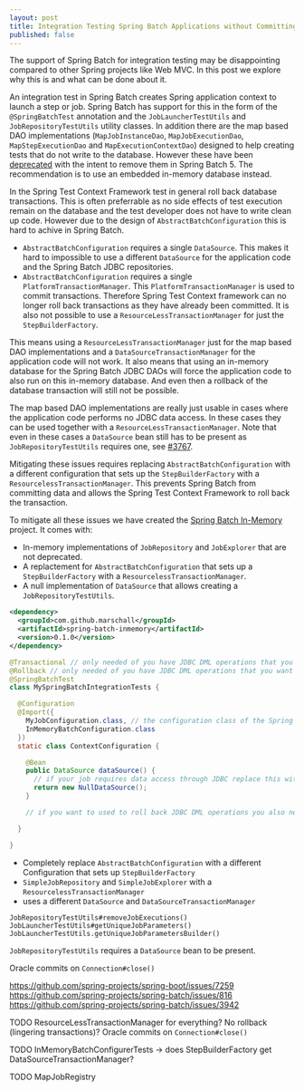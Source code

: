 ```yaml
---
layout: post
title: Integration Testing Spring Batch Applications without Committing
published: false
---
```


The support of Spring Batch for integration testing may be disappointing compared to other Spring projects like Web MVC. In this post we explore why this is and what can be done about it.

An integration test in Spring Batch creates Spring application context to launch a step or job. Spring Batch has support for this in the form of the `@SpringBatchTest` annotation and the `JobLauncherTestUtils` and `JobRepositoryTestUtils` utility classes. In addition there are the map based DAO implementations (`MapJobInstanceDao`, `MapJobExecutionDao`, `MapStepExecutionDao` and `MapExecutionContextDao`) designed to help creating tests that do not write to the database. However these have been [deprecated](https://github.com/spring-projects/spring-batch/issues/3780) with the intent to remove them in Spring Batch 5. The recommendation is to use an embedded in-memory database instead.

In the Spring Test Context Framework test in general roll back database transactions. This is often preferrable as no side effects of test execution remain on the database and the test developer does not have to write clean up code. However due to the design of `AbstractBatchConfiguration` this is hard to achive in Spring Batch.

- `AbstractBatchConfiguration` requires a single `DataSource`. This makes it hard to impossible to use a different `DataSource` for the application code and the Spring Batch JDBC repositories.
- `AbstractBatchConfiguration` requires a single `PlatformTransactionManager`. This `PlatformTransactionManager` is used to commit transactions. Therefore Spring Test Context framework can no longer roll back transactions as they have already been committed. It is also not possible to use a `ResourceLessTransactionManager` for just the `StepBuilderFactory`.

This means using a `ResourceLessTransactionManager` just for the map based DAO implementations and a `DataSourceTransactionManager` for the application code will not work. It also means that using an in-memory database for the Spring Batch JDBC DAOs will force the application code to also run on this in-memory database. And even then a rollback of the database transaction will still not be possible.

The map based DAO implementations are really just usable in cases where the application code performs no JDBC data access. In these cases they can be used together with a `ResourceLessTransactionManager`. Note that even in these cases a `DataSource` bean still has to be present as `JobRepositoryTestUtils` requires one, see [#3767](https://github.com/spring-projects/spring-batch/issues/3767).

Mitigating these issues requires replacing `AbstractBatchConfiguration` with a different configuration that sets up the `StepBuilderFactory` with a `ResourcelessTransactionManager`. This prevents Spring Batch from committing data and allows the Spring Test Context Framework to roll back the transaction.

To mitigate all these issues we have created the [Spring Batch In-Memory](https://github.com/marschall/spring-batch-inmemory) project. It comes with:

- In-memory implementations of `JobRepository` and `JobExplorer` that are not deprecated.
- A replactement for `AbstractBatchConfiguration` that sets up a `StepBuilderFactory` with a `ResourcelessTransactionManager`.
- A null implementation of `DataSource` that allows creating a `JobRepositoryTestUtils`.


```xml
<dependency>
  <groupId>com.github.marschall</groupId>
  <artifactId>spring-batch-inmemory</artifactId>
  <version>0.1.0</version>
</dependency>
```

```java
@Transactional // only needed of you have JDBC DML operations that you want to rollback
@Rollback // only needed of you have JDBC DML operations that you want to rollback
@SpringBatchTest
class MySpringBatchIntegrationTests {

  @Configuration
  @Import({
    MyJobConfiguration.class, // the configuration class of the Spring Batch job or step you want to test
    InMemoryBatchConfiguration.class
  })
  static class ContextConfiguration {

    @Bean
    public DataSource dataSource() {
      // if your job requires data access through JDBC replace this with the actual DataSource
      return new NullDataSource();
    }

    // if you want to used to roll back JDBC DML operations you also need to define an appropriate transaction manager, eg. DataSourceTransactionManager

  }

}
```

- Completely replace `AbstractBatchConfiguration` with a different Configuration that sets up `StepBuilderFactory`
- `SimpleJobRepository` and `SimpleJobExplorer` with a `ResourcelessTransactionManager` 
- uses a different `DataSource` and `DataSourceTransactionManager`

`JobRepositoryTestUtils#removeJobExecutions()`
`JobLauncherTestUtils#getUniqueJobParameters()` `JobLauncherTestUtils.getUniqueJobParametersBuilder()`


`JobRepositoryTestUtils` requires a `DataSource` bean to be present.

Oracle commits on `Connection#close()`

https://github.com/spring-projects/spring-boot/issues/7259
https://github.com/spring-projects/spring-batch/issues/816
https://github.com/spring-projects/spring-batch/issues/3942

TODO ResourceLessTransactionManager for everything? No rollback (lingering transactions)? Oracle commits on `Connection#close()`

TODO InMemoryBatchConfigurerTests -> does StepBuilderFactory get DataSourceTransactionManager?

TODO MapJobRegistry

